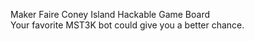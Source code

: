 Maker Faire Coney Island Hackable Game Board<br />
Your favorite MST3K bot could give you a better chance.
